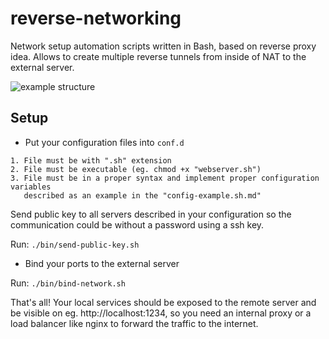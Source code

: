# reverse-networking
Network setup automation scripts written in Bash, based on reverse proxy idea.
Allows to create multiple reverse tunnels from inside of NAT to the external server.

![example structure](./docs/Reverse%20networking%20infrastructure.png "Reverse networking structure")

## Setup

- Put your configuration files into `conf.d`

```
1. File must be with ".sh" extension
2. File must be executable (eg. chmod +x "webserver.sh")
3. File must be in a proper syntax and implement proper configuration variables
   described as an example in the "config-example.sh.md"
```
   
Send public key to all servers described in your configuration
so the communication could be without a password using a ssh key.

Run: `./bin/send-public-key.sh`

- Bind your ports to the external server

Run: `./bin/bind-network.sh`

That's all!
Your local services should be exposed to the remote server and be
visible on eg. http://localhost:1234, so you need an internal proxy or
a load balancer like nginx to forward the traffic to the internet.
